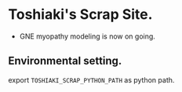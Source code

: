 # Toshiaki's Scrap Site. 

- GNE myopathy modeling is now on going.

## Environmental setting. 
export `TOSHIAKI_SCRAP_PYTHON_PATH` as python path.
